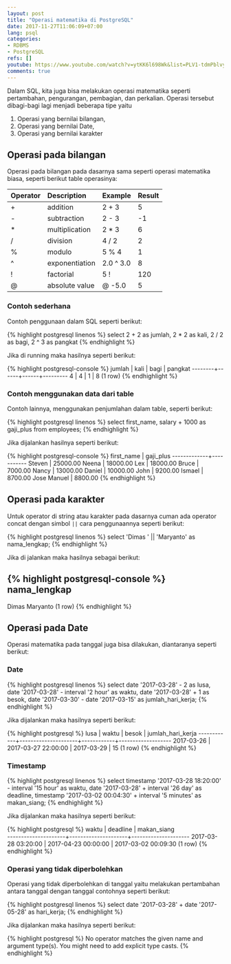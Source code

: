 ```yaml
---
layout: post
title: "Operasi matematika di PostgreSQL"
date: 2017-11-27T11:06:09+07:00
lang: psql
categories:
- RDBMS
- PostgreSQL
refs: []
youtube: https://www.youtube.com/watch?v=ytKK6l698Wk&list=PLV1-tdmPblvypZXSk2GC932nludT345xk&index=4
comments: true
---
```


Dalam SQL, kita juga bisa melakukan operasi matematika seperti pertambahan, pengurangan, pembagian, dan perkalian. Operasi tersebut dibagi-bagi lagi menjadi beberapa tipe yaitu

1. Operasi yang bernilai bilangan,
2. Operasi yang bernilai Date,
3. Operasi yang bernilai karakter

## Operasi pada bilangan

Operasi pada bilangan pada dasarnya sama seperti operasi matematika biasa, seperti berikut table operasinya:

| Operator 	|   Description     |	Example     |	Result  |
| :------- 	|   :----------     |	:------     |	:-----  |
| + 	    |   addition 	    | 2 + 3         |        5  |
| - 	    |   subtraction 	| 2 - 3         |        -1 |
| * 	    |   multiplication 	| 2 * 3         |        6  |
| / 	    |   division        |	4 / 2       |        2  |
| % 	    |   modulo          | 	5 % 4       |        1  |
| ^ 	    |   exponentiation 	| 2.0 ^ 3.0     |        8  |
| ! 	    |   factorial 	    | 5 !           |       120 |
| @ 	    |   absolute value  | @ -5.0        | 	      5 |

### Contoh sederhana

Contoh penggunaan dalam SQL seperti berikut:

{% highlight postgresql linenos %}
select 
    2 + 2 as jumlah,
    2 * 2 as kali,
    2 / 2 as bagi,
    2 ^ 3 as pangkat
{% endhighlight %}

Jika di running maka hasilnya seperti berikut:

{% highlight postgresql-console %}
 jumlah | kali | bagi | pangkat 
--------+------+------+---------
      4 |    4 |    1 |       8
(1 row)
{% endhighlight %}

### Contoh menggunakan data dari table

Contoh lainnya, menggunakan penjumlahan dalam table, seperti berikut:

{% highlight postgresql linenos %}
select 
    first_name, 
    salary + 1000 as gaji_plus 
from employees;
{% endhighlight %}

Jika dijalankan hasilnya seperti berikut:

{% highlight postgresql-console %}
 first_name  | gaji_plus 
-------------+-----------
 Steven      |  25000.00
 Neena       |  18000.00
 Lex         |  18000.00
 Bruce       |   7000.00
 Nancy       |  13000.00
 Daniel      |  10000.00
 John        |   9200.00
 Ismael      |   8700.00
 Jose Manuel |   8800.00
{% endhighlight %}

## Operasi pada karakter

Untuk operator di string atau karakter pada dasarnya cuman ada operator concat dengan simbol `||` cara penggunaannya seperti berikut:

{% highlight postgresql linenos %}
select 
    'Dimas ' || 'Maryanto' as nama_lengkap;
{% endhighlight %}

Jika di jalankan maka hasilnya sebagai berikut:

{% highlight postgresql-console %}
  nama_lengkap  
----------------
 Dimas Maryanto
(1 row)
{% endhighlight %}

## Operasi pada Date

Operasi matematika pada tanggal juga bisa dilakukan, diantaranya seperti berikut:

### Date

{% highlight postgresql linenos %}
select 
    date '2017-03-28' - 2 as lusa, 
    date '2017-03-28' - interval '2 hour' as waktu, 
    date '2017-03-28' + 1 as besok,
    date '2017-03-30' - date '2017-03-15' as jumlah_hari_kerja;
{% endhighlight %}

Jika dijalankan maka hasilnya seperti berikut:

{% highlight postgresql %}
    lusa    |        waktu        |   besok    | jumlah_hari_kerja 
------------+---------------------+------------+-------------------
 2017-03-26 | 2017-03-27 22:00:00 | 2017-03-29 |                15
(1 row)
{% endhighlight %}

### Timestamp

{% highlight postgresql linenos %}
select 
    timestamp '2017-03-28 18:20:00' - interval '15 hour' as waktu, 
    date '2017-03-28' + interval '26 day' as deadline, 
    timestamp '2017-03-02 00:04:30' + interval '5 minutes' as makan_siang;
{% endhighlight %}

Jika dijalankan maka hasilnya seperti berikut:

{% highlight postgresql %}
        waktu        |      deadline       |     makan_siang     
---------------------+---------------------+---------------------
 2017-03-28 03:20:00 | 2017-04-23 00:00:00 | 2017-03-02 00:09:30
(1 row)
{% endhighlight %}

### Operasi yang tidak diperbolehkan

Operasi yang tidak diperbolehkan di tanggal yaitu melakukan pertambahan antara tanggal dengan tanggal contohnya seperti berikut:

{% highlight postgresql linenos %}
select 
    date '2017-03-28' + 
    date '2017-05-28' as hari_kerja;
{% endhighlight %}

Jika dijalankan maka hasilnya seperti berikut:

{% highlight postgresql %}
No operator matches the given name and argument type(s). You might need to add explicit type casts.
{% endhighlight %}

